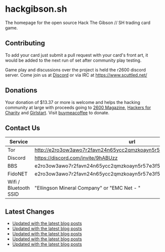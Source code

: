 # hackgibson.sh
The homepage for the open source Hack The Gibson // SH trading card game.


## Contributing

To add your card just submit a pull request with your card's front art, it would be added to the next run of set after community play testing.

Game play and discussions over the project is held the r2600 discord server. Come join us at [Discord](https://discord.com/invite/9hABUzz) or via IRC at https://www.scuttled.net/


## Donations

Your donation of $13.37 or more is welcome and helps the hacking community at large with proceeds going to [2600 Magazine](https://2600.com/), [Hackers for Charity](https://hackersforcharity.org) and [Girlstart](https://girlstart.org).  Visit [buymeacoffee](https://www.buymeacoffee.com/hackgibson.sh) to donate.


## Contact Us

Service | url
-|-
Tor | http://e2ro3ow3awo7r2favn24n65ycc2qmzkoayn5r57e3f56nvjwdcgg32ad.onion
Discord | https://discord.com/invite/9hABUzz
BBS | e2ro3ow3awo7r2favn24n65ycc2qmzkoayn5r57e3f56nvjwdcgg32ad.onion:23
FidoNET | e2ro3ow3awo7r2favn24n65ycc2qmzkoayn5r57e3f56nvjwdcgg32ad.onion:24554
Wifi / Bluetooth SSID | "Ellingson Mineral Company" or "EMC Net - <fidonet address>"

## Latest Changes
<!-- BLOG-POST-LIST:START -->
- [Updated with the latest blog posts](https://github.com/DFW2600/hackgibson.sh/commit/451a4564f2e1dca85b607782369407fa28669f71)
- [Updated with the latest blog posts](https://github.com/DFW2600/hackgibson.sh/commit/cefa89347e861675f24e3f8d0e96ba70ef3c0165)
- [Updated with the latest blog posts](https://github.com/DFW2600/hackgibson.sh/commit/0f173cd8d2cac92477aa9ed5bf3af460e7e3a7a5)
- [Updated with the latest blog posts](https://github.com/DFW2600/hackgibson.sh/commit/4abb97710d046207d9a7dbb8c01377760d28aaae)
- [Updated with the latest blog posts](https://github.com/DFW2600/hackgibson.sh/commit/26390c14643d0eacab504731ca23e169cfb40e8a)
<!-- BLOG-POST-LIST:END -->
